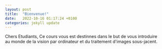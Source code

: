 ```yaml
---
layout: post
title:  "Bienvenue!"
date:   2022-10-16 01:17:24 +0100
categories: jekyll update
---
```



Chers Etudiants,
Ce cours vous est destinnes dans le but de vous introduire au monde de la vision par ordinateur et du traitement d'images sous-jacent.
